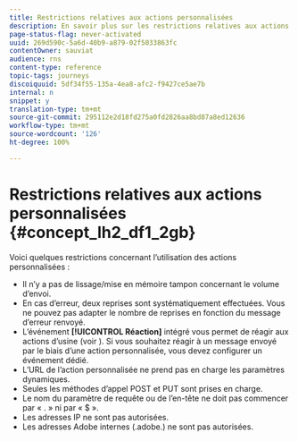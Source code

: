 ```yaml
---
title: Restrictions relatives aux actions personnalisées
description: En savoir plus sur les restrictions relatives aux actions personnalisées
page-status-flag: never-activated
uuid: 269d590c-5a6d-40b9-a879-02f5033863fc
contentOwner: sauviat
audience: rns
content-type: reference
topic-tags: journeys
discoiquuid: 5df34f55-135a-4ea8-afc2-f9427ce5ae7b
internal: n
snippet: y
translation-type: tm+mt
source-git-commit: 295112e2d18fd275a0fd2826aa8bd87a8ed12636
workflow-type: tm+mt
source-wordcount: '126'
ht-degree: 100%

---
```



# Restrictions relatives aux actions personnalisées {#concept_lh2_df1_2gb}

Voici quelques restrictions concernant l’utilisation des actions personnalisées :

* Il n’y a pas de lissage/mise en mémoire tampon concernant le volume d’envoi.
* En cas d’erreur, deux reprises sont systématiquement effectuées. Vous ne pouvez pas adapter le nombre de reprises en fonction du message d’erreur renvoyé.
* L’événement **[!UICONTROL Réaction]** intégré vous permet de réagir aux actions d’usine (voir [](../building-journeys/event-activities.md)). Si vous souhaitez réagir à un message envoyé par le biais d’une action personnalisée, vous devez configurer un événement dédié.
* L’URL de l’action personnalisée ne prend pas en charge les paramètres dynamiques.
* Seules les méthodes d’appel POST et PUT sont prises en charge.
* Le nom du paramètre de requête ou de l’en-tête ne doit pas commencer par « . » ni par « $ ».
* Les adresses IP ne sont pas autorisées.
* Les adresses Adobe internes (.adobe.) ne sont pas autorisées.

